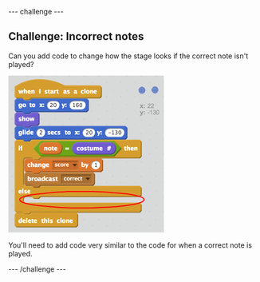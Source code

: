 --- challenge ---

## Challenge: Incorrect notes

Can you add code to change how the stage looks if the correct note isn't played?

![Playing an incorrect note](images/incorrect-challenge.png)

You'll need to add code very similar to the code for when a correct note is played.


--- /challenge ---
